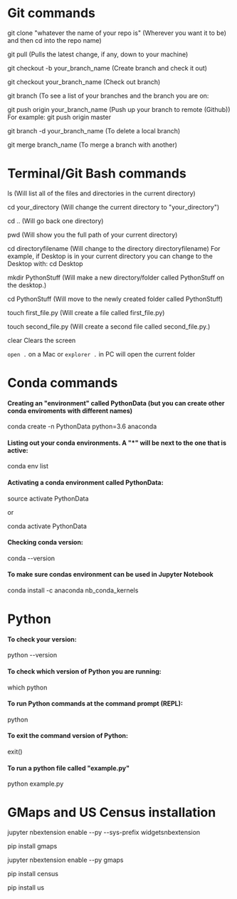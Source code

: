 # Git commands

git clone "whatever the name of your repo is"
(Wherever you want it to be) and then cd into the repo name)

git pull
(Pulls the latest change, if any, down to your machine)

git checkout -b your_branch_name
(Create branch and check it out)

git checkout your_branch_name
(Check out branch)

git branch
(To see a list of your branches and the branch you are on:

git push origin your_branch_name
(Push up your branch to remote (Github))
For example: git push origin master

git branch -d your_branch_name
(To delete a local branch)

git merge branch_name
(To merge a branch with another)


# Terminal/Git Bash commands

ls
(Will list all of the files and directories in the current directory)

cd your_directory
(Will change the current directory to "your_directory")

cd ..
(Will go back one directory)

pwd
(Will show you the full path of your current directory)

cd directoryfilename
(Will change to the directory directoryfilename)
For example, if Desktop is in your current directory you can change to the Desktop with:
cd Desktop

mkdir PythonStuff
(Will make a new directory/folder called PythonStuff on the desktop.)

cd PythonStuff 
(Will move to the newly created folder called PythonStuff)

touch first_file.py 
(Will create a file called first_file.py)

touch second_file.py 
(Will create a second file called second_file.py.)

clear
Clears the screen

`open .` on a Mac or `explorer .` in PC will open the current folder

# Conda commands

#### Creating an "environment" called PythonData (but you can create other conda enviroments with different names)
conda create -n PythonData python=3.6 anaconda

#### Listing out your conda environments. A "*" will be next to the one that is active:
conda env list

#### Activating a conda environment called PythonData:

source activate PythonData

or 

conda activate PythonData

#### Checking conda version:
conda --version

#### To make sure condas environment can be used in Jupyter Notebook
conda install -c anaconda nb_conda_kernels

# Python

#### To check your version:
python --version

#### To check which version of Python you are running:
which python

#### To run Python commands at the command prompt (REPL):
python

#### To exit the command version of Python:
exit()

#### To run a python file called "example.py"
python example.py


# GMaps and US Census installation

jupyter nbextension enable --py --sys-prefix widgetsnbextension

pip install gmaps

jupyter nbextension enable --py gmaps


pip install census

pip install us


